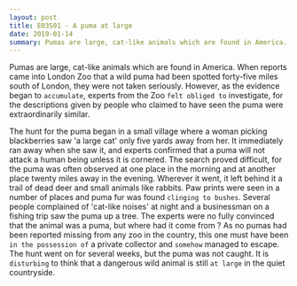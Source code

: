 ```yaml
---
layout: post
title: E03S01 - A puma at large
date: 2019-01-14
summary: Pumas are large, cat-like animals which are found in America.
---
```


  Pumas are large, cat-like animals which are found in America. When reports came into London Zoo that a wild puma had been spotted forty-five miles south of London, they were not taken seriously. However, as the evidence began to `accumulate`, experts from the Zoo `felt obliged to` investigate, for the descriptions given by people who claimed to have seen the puma were extraordinarily similar.

  The hunt for the puma began in a small village where a woman picking blackberries saw 'a large cat' only five yards away from her. It immediately ran away when she saw it, and experts confirmed that a puma will not attack a human being unless it is cornered. The search proved difficult, for the puma was often observed at one place in the morning and at another place twenty miles away in the evening. Wherever it went, it left behind it a trail of dead deer and small animals like rabbits. Paw prints were seen in a number of places and puma fur was found `clinging to bushes`. Several people complained of 'cat-like noises' at night and a businessman on a fishing trip saw the puma up a tree. The experts were no fully convinced that the animal was a puma, but where had it come from ? As no pumas had been reported missing from any zoo in the country, this one must have been `in the possession of` a private collector and `somehow` managed to escape. The hunt went on for several weeks, but the puma was not caught. It is `disturbing` to think that a dangerous wild animal is still `at large` in the quiet countryside.

